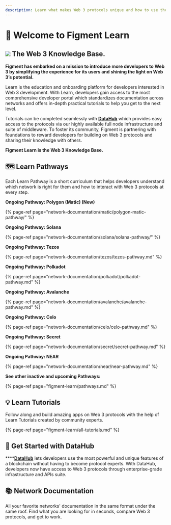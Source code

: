 ```yaml
---
description: Learn what makes Web 3 protocols unique and how to use them
---
```


# 👋 Welcome to Figment Learn

## ![](.gitbook/assets/vhhp1wl4_400x400-1-.jpg) The Web 3 Knowledge Base.

**Figment has embarked on a mission to introduce more developers to Web 3 by simplifying the experience for its users and shining the light on Web 3’s potential.**   
  
Learn is the education and onboarding platform for developers interested in Web 3 development. With Learn, developers gain access to the most comprehensive developer portal which standardizes documentation across networks and offers in-depth practical tutorials to help you get to the next level. 

Tutorials can be completed seamlessly with [**DataHub**](https://datahub.figment.io/sign_up) which provides easy access to the protocols via our highly available full node infrastructure and suite of middleware. To foster its community, Figment is partnering with foundations to reward developers for building on Web 3 protocols and sharing their knowledge with others. 

**Figment Learn is the Web 3 Knowledge Base.**

## 🗺 **Learn Pathways** 

Each Learn Pathway is a short curriculum that helps developers understand which network is right for them and how to interact with Web 3 protocols at every step.

**Ongoing Pathway: Polygon \(Matic\) \(New\)**

{% page-ref page="network-documentation/matic/polygon-matic-pathway/" %}

**Ongoing Pathway: Solana**

{% page-ref page="network-documentation/solana/solana-pathway/" %}

**Ongoing Pathway: Tezos**

{% page-ref page="network-documentation/tezos/tezos-pathway.md" %}

**Ongoing Pathway: Polkadot** 

{% page-ref page="network-documentation/polkadot/polkadot-pathway.md" %}

**Ongoing Pathway: Avalanche**

{% page-ref page="network-documentation/avalanche/avalanche-pathway.md" %}

**Ongoing Pathway: Celo**

{% page-ref page="network-documentation/celo/celo-pathway.md" %}

**Ongoing Pathway: Secret**

{% page-ref page="network-documentation/secret/secret-pathway.md" %}

**Ongoing Pathway: NEAR**

{% page-ref page="network-documentation/near/near-pathway.md" %}

**See other inactive and upcoming Pathways:** 

{% page-ref page="figment-learn/pathways.md" %}

## 💡 **Learn Tutorials** 

Follow along and build amazing apps on Web 3 protocols with the help of Learn Tutorials created by community experts. 

{% page-ref page="figment-learn/all-tutorials.md" %}

## 🏁 **Get Started with DataHub** 

\*\*\*\*[**DataHub**](https://datahub.figment.io/sign_up) lets developers use the most powerful and unique features of a blockchain without having to become protocol experts. With DataHub, developers now have access to Web 3 protocols through enterprise-grade infrastructure and APIs suite. 

## 📚 Network **Documentation** 

All your favorite networks' documentation in the same format under the same roof. Find what you are looking for in seconds, compare Web 3 protocols, and get to work.

